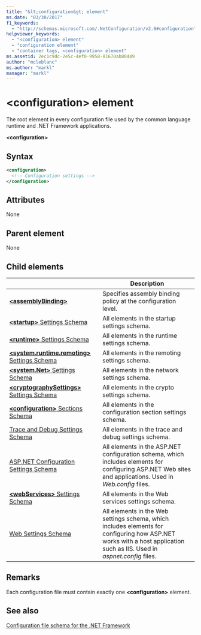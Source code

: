 ```yaml
---
title: "&lt;configuration&gt; element"
ms.date: "03/30/2017"
f1_keywords: 
  - "http://schemas.microsoft.com/.NetConfiguration/v2.0#configuration"
helpviewer_keywords: 
  - "<configuration> element"
  - "configuration element"
  - "container tags, <configuration> element"
ms.assetid: 2ec1c9dc-2e5c-4ef0-9958-81670ab88449
author: "mcleblanc"
ms.author: "markl"
manager: "markl"
---
```


# \<configuration> element

The root element in every configuration file used by the common language runtime and .NET Framework applications.

**\<configuration>**

## Syntax

```xml
<configuration>
  <!-- Configuration settings -->
</configuration>
```

## Attributes

None

## Parent element

None

## Child elements

|     | Description |
| --- | ----------- |
| [**\<assemblyBinding>**](~/docs/framework/configure-apps/file-schema/assemblybinding-element-for-configuration.md) | Specifies assembly binding policy at the configuration level.|
| [**\<startup>** Settings Schema](~/docs/framework/configure-apps/file-schema/startup/index.md) | All elements in the startup settings schema. |
| [**\<runtime>** Settings Schema](~/docs/framework/configure-apps/file-schema/runtime/index.md) | All elements in the runtime settings schema. |
| [**\<system.runtime.remoting>** Settings Schema](http://msdn.microsoft.com/dc2d1e62-9af7-4ca1-99fd-98b93bb4db9e) | All elements in the remoting settings schema. |
| [**\<system.Net>** Settings Schema](~/docs/framework/configure-apps/file-schema/network/index.md) | All elements in the network settings schema. |
| [**\<cryptographySettings>** Settings Schema](~/docs/framework/configure-apps/file-schema/cryptography/index.md) | All elements in the crypto settings schema. |
| [**\<configuration>** Sections Schema](~/docs/framework/configure-apps/file-schema/configuration-sections-schema.md) | All elements in the configuration section settings schema. |
| [Trace and Debug Settings Schema](~/docs/framework/configure-apps/file-schema/trace-debug/index.md) | All elements in the trace and debug settings schema. |
| [ASP.NET Configuration Settings Schema](https://msdn.microsoft.com/library/b5ysx397(v=vs.100).aspx) | All elements in the ASP.NET configuration schema, which includes elements for configuring ASP.NET Web sites and applications. Used in *Web.config* files. |
| [**\<webServices>** Settings Schema](http://msdn.microsoft.com/f84d6d55-1add-4eb7-ae46-33df5833ea2e) | All elements in the Web services settings schema. |
| [Web Settings Schema](~/docs/framework/configure-apps/file-schema/web/index.md) | All elements in the Web settings schema, which includes elements for configuring how ASP.NET works with a host application such as IIS. Used in *aspnet.config* files. |

## Remarks

Each configuration file must contain exactly one **\<configuration>** element.

## See also

[Configuration file schema for the .NET Framework](~/docs/framework/configure-apps/file-schema/index.md)
